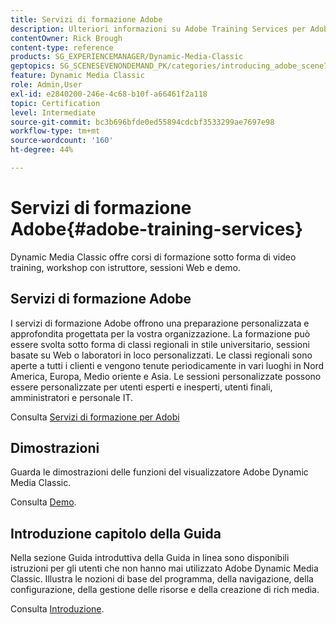 ```yaml
---
title: Servizi di formazione Adobe
description: Ulteriori informazioni su Adobe Training Services per Adobe Dynamic Media Classic.
contentOwner: Rick Brough
content-type: reference
products: SG_EXPERIENCEMANAGER/Dynamic-Media-Classic
geptopics: SG_SCENESEVENONDEMAND_PK/categories/introducing_adobe_scene7
feature: Dynamic Media Classic
role: Admin,User
exl-id: e2840200-246e-4c68-b10f-a66461f2a118
topic: Certification
level: Intermediate
source-git-commit: bc3b696bfde0ed55894cdcbf3533299ae7697e98
workflow-type: tm+mt
source-wordcount: '160'
ht-degree: 44%

---
```


# Servizi di formazione Adobe{#adobe-training-services}

Dynamic Media Classic offre corsi di formazione sotto forma di video training, workshop con istruttore, sessioni Web e demo.

## Servizi di formazione Adobe

I servizi di formazione Adobe offrono una preparazione personalizzata e approfondita progettata per la vostra organizzazione. La formazione può essere svolta sotto forma di classi regionali in stile universitario, sessioni basate su Web o laboratori in loco personalizzati. Le classi regionali sono aperte a tutti i clienti e vengono tenute periodicamente in vari luoghi in Nord America, Europa, Medio oriente e Asia. Le sessioni personalizzate possono essere personalizzate per utenti esperti e inesperti, utenti finali, amministratori e personale IT.

Consulta [Servizi di formazione per Adobi](https://learning.adobe.com/)

## Dimostrazioni

Guarda le dimostrazioni delle funzioni del visualizzatore Adobe Dynamic Media Classic.

Consulta [Demo](https://landing.adobe.com/en/na/dynamic-media/ctir-2755/live-demos.html).

## Introduzione capitolo della Guida

Nella sezione Guida introduttiva della Guida in linea sono disponibili istruzioni per gli utenti che non hanno mai utilizzato Adobe Dynamic Media Classic. Illustra le nozioni di base del programma, della navigazione, della configurazione, della gestione delle risorse e della creazione di rich media.

Consulta [Introduzione](dmc-platform-overview.md).

